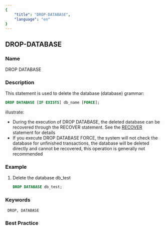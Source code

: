 ```yaml
---
{
    "title": "DROP-DATABASE",
    "language": "en"
}
---
```


<!--
Licensed to the Apache Software Foundation (ASF) under one
or more contributor license agreements.  See the NOTICE file
distributed with this work for additional information
regarding copyright ownership.  The ASF licenses this file
to you under the Apache License, Version 2.0 (the
"License"); you may not use this file except in compliance
with the License.  You may obtain a copy of the License at

  http://www.apache.org/licenses/LICENSE-2.0

Unless required by applicable law or agreed to in writing,
software distributed under the License is distributed on an
"AS IS" BASIS, WITHOUT WARRANTIES OR CONDITIONS OF ANY
KIND, either express or implied.  See the License for the
specific language governing permissions and limitations
under the License.
-->

## DROP-DATABASE

### Name

DROP DATABASE

### Description

This statement is used to delete the database (database)
grammar:    

```sql
DROP DATABASE [IF EXISTS] db_name [FORCE];
````

illustrate:

- During the execution of DROP DATABASE, the deleted database can be recovered through the RECOVER statement. See the [RECOVER](../../Database-Administration-Statements/RECOVER.md) statement for details
- If you execute DROP DATABASE FORCE, the system will not check the database for unfinished transactions, the database will be deleted directly and cannot be recovered, this operation is generally not recommended

### Example

1. Delete the database db_test
   
     ```sql
     DROP DATABASE db_test;
     ````

### Keywords

     DROP, DATABASE

### Best Practice
